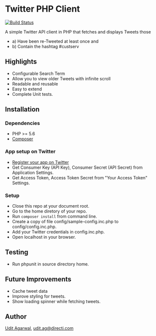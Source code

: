 Twitter PHP Client  
==================
[![Build Status](https://travis-ci.org/uditiiita/twitter-php.svg?branch=master)](https://travis-ci.org/uditiiita/twitter-php)

A simple Twitter API client in PHP that fetches and displays Tweets those 
* a) Have been re-Tweeted at least once and 
* b) Contain the hashtag #custserv

## Highlights

* Configurable Search Term
* Allow you to view older Tweets with infinite scroll
* Readable and reusable
* Easy to extend
* Complete Unit tests.

## Installation

### Dependencies

* PHP >= 5.6
* [Composer]

### App setup on Twitter

* [Register your app on Twitter]
* Get Consumer Key (API Key), Consumer Secret (API Secret) from Application Settings.
* Get Access Token, Access Token Secret from "Your Access Token" Settings.

### Setup

* Close this repo at your document root.
* Go to the home diretory of your repo.
* Run `composer install` from command line.
* Create a copy of file config/sample-config.inc.php to config/config.inc.php.
* Add your Twitter credentials in config.inc.php.
* Open localhost in your browser.

## Testing

* Run phpunit in source directory home.

## Future Improvements

* Cache tweet data
* Improve styling for tweets.
* Show loading spinner while fetching tweets.

## Author

[Udit Agarwal], udit.ag@directi.com

[Composer]: https://getcomposer.org/doc/00-intro.md#installation-linux-unix-osx
[Register your app on Twitter]: https://apps.twitter.com/app/new
[Udit Agarwal]: https://github.com/uditiiita